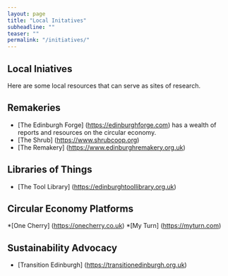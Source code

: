 ```yaml
---
layout: page
title: "Local Initatives"
subheadline: ""
teaser: ""
permalink: "/initiatives/"
---
```


## <a name="essential">Local Iniatives</a>

Here are some local resources that can serve as sites of research.

## <a name="essential">Remakeries</a>

* [The Edinburgh Forge] (https://edinburghforge.com) has a wealth of reports and resources on the circular economy.
* [The Shrub] (https://www.shrubcoop.org)
* [The Remakery] (https://www.edinburghremakery.org.uk)

## <a name="essential">Libraries of Things</a>
* [The Tool Library] (https://edinburghtoollibrary.org.uk)

## <a name="essential">Circular Economy Platforms</a>
*[One Cherry] (https://onecherry.co.uk)
*[My Turn] (https://myturn.com)

## <a name="essential">Sustainability Advocacy</a>
* [Transition Edinburgh] (https://transitionedinburgh.org.uk)
